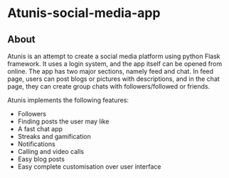 # Atunis-social-media-app
<h2>About</h2>
<p>Atunis is an attempt to create a social media platform using python Flask framework. It uses a login system, and the app itself can be opened from online.
  The app has two major sections, namely feed and chat. In feed page, users can post blogs or pictures with descriptions,
  and in the chat page, they can create group chats with followers/followed or friends.</p>
<p>Atunis implements the following features:</p>
<ul>
  <li>Followers</li>
  <li>Finding posts the user may like</li>
  <li>A fast chat app</li>
  <li>Streaks and gamification</li>
  <li>Notifications</li>
  <li>Calling and video calls</li>
  <li>Easy blog posts</li>
  <li>Easy complete customisation over user interface</li>
</ul>
